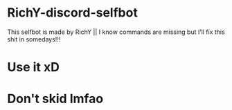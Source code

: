 # RichY-discord-selfbot
This selfbot is made by RichY || I know commands are missing but I’ll fix this shit in somedays!!! 


# Use it xD

# Don't skid lmfao 
